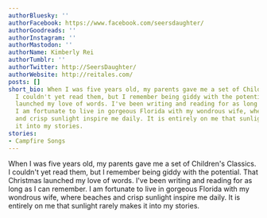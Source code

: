 ```yaml
---
authorBluesky: ''
authorFacebook: https://www.facebook.com/seersdaughter/
authorGoodreads: ''
authorInstagram: ''
authorMastodon: ''
authorName: Kimberly Rei
authorTumblr: ''
authorTwitter: http://SeersDaughter/
authorWebsite: http://reitales.com/
posts: []
short_bio: When I was five years old, my parents gave me a set of Children's Classics.
  I couldn't yet read them, but I remember being giddy with the potential. That Christmas
  launched my love of words. I've been writing and reading for as long as I can remember.
  I am fortunate to live in gorgeous Florida with my wondrous wife, where beaches
  and crisp sunlight inspire me daily. It is entirely on me that sunlight rarely makes
  it into my stories.
stories:
- Campfire Songs
---
```


When I was five years old, my parents gave me a set of Children's Classics. I couldn't yet read them, but I remember being giddy with the potential. That Christmas launched my love of words. I've been writing and reading for as long as I can remember. I am fortunate to live in gorgeous Florida with my wondrous wife, where beaches and crisp sunlight inspire me daily. It is entirely on me that sunlight rarely makes it into my stories.